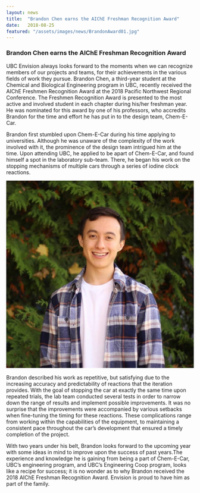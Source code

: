 ```yaml
---
layout: news
title:  "Brandon Chen earns the AIChE Freshman Recognition Award"
date:   2018-08-25
featured: "/assets/images/news/BrandonAward01.jpg"
---
```

### Brandon Chen earns the AIChE Freshman Recognition Award

UBC Envision always looks forward to the moments when we can recognize members of our projects and teams, for their achievements in the various fields of work they pursue. Brandon Chen, a third-year student at the Chemical and Biological Engineering program in UBC, recently received the AIChE Freshmen Recognition Award at the 2018 Pacific Northwest Regional Conference. The Freshmen Recognition Award is presented to the most active and involved student in each chapter during his/her freshman year. He was nominated for this award by one of his professors, who accredits Brandon for the time and effort he has put in to the design team, Chem-E-Car.


Brandon first stumbled upon Chem-E-Car during his time applying to universities.  Although he was unaware of the complexity of the work involved with it, the prominence of the design team intrigued him at the time. Upon attending UBC, he applied to be apart of Chem-E-Car, and found himself a spot in the laboratory sub-team. There, he began his work on the stopping mechanisms of multiple cars through a series of iodine clock reactions. 

![Alt Text](/assets/images/news/BrandonAward01.jpg)

Brandon described his work as repetitive, but satisfying due to the increasing accuracy and predictability of reactions that the iteration provides. With the goal of stopping the car at exactly the same time upon repeated trials, the lab team conducted several tests in order to narrow down the range of results and implement possible improvements. It was no surprise that the improvements were accompanied by various setbacks when fine-tuning the timing for these reactions. These complications range from working within the capabilities of the equipment, to maintaining a consistent pace throughout the car’s development that ensured a timely completion of the project. 


With two years under his belt, Brandon looks forward to the upcoming year with some ideas in mind to improve upon the success of past years.The experience and knowledge he is gaining from being a part of Chem-E-Car, UBC’s engineering program, and UBC’s Engineering Coop program, looks like a recipe for success; it is no wonder as to why Brandon received the 2018 AIChE Freshman Recognition Award. Envision is proud to have him as part of the family.
